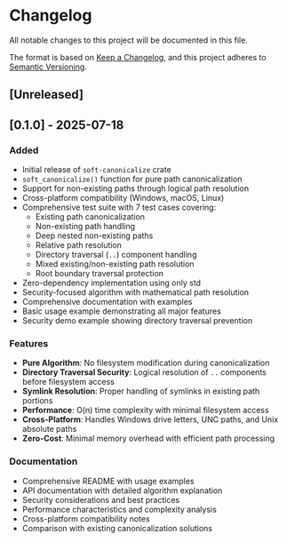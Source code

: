 # Changelog

All notable changes to this project will be documented in this file.

The format is based on [Keep a Changelog](https://keepachangelog.com/en/1.0.0/),
and this project adheres to [Semantic Versioning](https://semver.org/spec/v2.0.0.html).

## [Unreleased]

## [0.1.0] - 2025-07-18

### Added
- Initial release of `soft-canonicalize` crate
- `soft_canonicalize()` function for pure path canonicalization
- Support for non-existing paths through logical path resolution
- Cross-platform compatibility (Windows, macOS, Linux)
- Comprehensive test suite with 7 test cases covering:
  - Existing path canonicalization
  - Non-existing path handling
  - Deep nested non-existing paths
  - Relative path resolution
  - Directory traversal (`..`) component handling
  - Mixed existing/non-existing path resolution
  - Root boundary traversal protection
- Zero-dependency implementation using only std
- Security-focused algorithm with mathematical path resolution
- Comprehensive documentation with examples
- Basic usage example demonstrating all major features
- Security demo example showing directory traversal prevention

### Features
- **Pure Algorithm**: No filesystem modification during canonicalization
- **Directory Traversal Security**: Logical resolution of `..` components before filesystem access
- **Symlink Resolution**: Proper handling of symlinks in existing path portions
- **Performance**: O(n) time complexity with minimal filesystem access
- **Cross-Platform**: Handles Windows drive letters, UNC paths, and Unix absolute paths
- **Zero-Cost**: Minimal memory overhead with efficient path processing

### Documentation
- Comprehensive README with usage examples
- API documentation with detailed algorithm explanation
- Security considerations and best practices
- Performance characteristics and complexity analysis
- Cross-platform compatibility notes
- Comparison with existing canonicalization solutions
